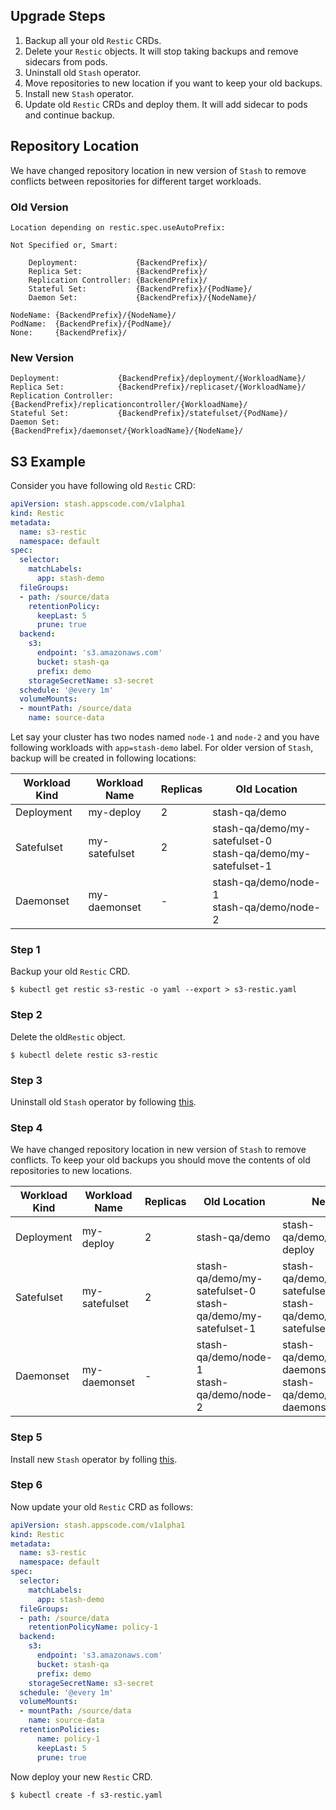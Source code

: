 

## Upgrade Steps

1. Backup all your old `Restic` CRDs.
2. Delete your `Restic` objects. It will stop taking backups and remove sidecars from pods.
3. Uninstall old `Stash` operator.
4. Move repositories to new location if you want to keep your old backups.
5. Install new `Stash` operator.
6. Update old `Restic` CRDs and deploy them. It will add sidecar to pods and continue backup.

## Repository Location

We have changed repository location in new version of `Stash` to remove conflicts between  repositories for different target workloads.
 
### Old Version

```
Location depending on restic.spec.useAutoPrefix:

Not Specified or, Smart:

    Deployment:             {BackendPrefix}/
    Replica Set:            {BackendPrefix}/
    Replication Controller: {BackendPrefix}/
    Stateful Set:           {BackendPrefix}/{PodName}/
    Daemon Set:             {BackendPrefix}/{NodeName}/

NodeName: {BackendPrefix}/{NodeName}/
PodName:  {BackendPrefix}/{PodName}/
None:     {BackendPrefix}/
```

### New Version

```
Deployment:             {BackendPrefix}/deployment/{WorkloadName}/
Replica Set:            {BackendPrefix}/replicaset/{WorkloadName}/
Replication Controller: {BackendPrefix}/replicationcontroller/{WorkloadName}/
Stateful Set:           {BackendPrefix}/statefulset/{PodName}/
Daemon Set:             {BackendPrefix}/daemonset/{WorkloadName}/{NodeName}/
```

## S3 Example

Consider you have following old `Restic` CRD:

```yaml
apiVersion: stash.appscode.com/v1alpha1
kind: Restic
metadata:
  name: s3-restic
  namespace: default
spec:
  selector:
    matchLabels:
      app: stash-demo
  fileGroups:
  - path: /source/data
    retentionPolicy:
      keepLast: 5
      prune: true
  backend:
    s3:
      endpoint: 's3.amazonaws.com'
      bucket: stash-qa
      prefix: demo
    storageSecretName: s3-secret
  schedule: '@every 1m'
  volumeMounts:
  - mountPath: /source/data
    name: source-data
```
Let say your cluster has two nodes named `node-1` and `node-2` and you have following workloads with `app=stash-demo` label. For older version of `Stash`, backup will be created in following locations:

| Workload Kind | Workload Name | Replicas | Old Location |
| --- | --- | --- | --- |
| Deployment | my-deploy | 2 | stash-qa/demo |
| Satefulset | my-satefulset | 2 | stash-qa/demo/my-satefulset-0 <br> stash-qa/demo/my-satefulset-1 |
| Daemonset | my-daemonset | - | stash-qa/demo/node-1 <br> stash-qa/demo/node-2 |

### Step 1

Backup your old `Restic` CRD.

```
$ kubectl get restic s3-restic -o yaml --export > s3-restic.yaml
```

### Step 2

Delete the old`Restic` object.

```
$ kubectl delete restic s3-restic
```

### Step 3

Uninstall old `Stash` operator by following [this]().

### Step 4

We have changed repository location in new version of `Stash` to remove conflicts. To keep your old backups you should move the contents of old repositories to new locations. 

| Workload Kind | Workload Name | Replicas | Old Location | New Location |
| --- | --- | --- | --- | --- |
| Deployment | my-deploy | 2 | stash-qa/demo | stash-qa/demo/deployment/my-deploy |
| Satefulset | my-satefulset | 2 | stash-qa/demo/my-satefulset-0 <br> stash-qa/demo/my-satefulset-1 | stash-qa/demo/satefulset/my-satefulset-0 <br> stash-qa/demo/satefulset/my-satefulset-1 |
| Daemonset | my-daemonset | - | stash-qa/demo/node-1 <br> stash-qa/demo/node-2 | stash-qa/demo/daemonset/my-daemonset/node-1 <br> stash-qa/demo/daemonset/my-daemonset/node-2 |

### Step 5

Install new `Stash` operator by folling [this]().

### Step 6

Now update your old `Restic` CRD as follows:

```yaml
apiVersion: stash.appscode.com/v1alpha1
kind: Restic
metadata:
  name: s3-restic
  namespace: default
spec:
  selector:
    matchLabels:
      app: stash-demo
  fileGroups:
  - path: /source/data
    retentionPolicyName: policy-1
  backend:
    s3:
      endpoint: 's3.amazonaws.com'
      bucket: stash-qa
      prefix: demo
    storageSecretName: s3-secret
  schedule: '@every 1m'
  volumeMounts:
  - mountPath: /source/data
    name: source-data
  retentionPolicies:
      name: policy-1
      keepLast: 5
      prune: true
```

Now deploy your new `Restic` CRD.

```
$ kubectl create -f s3-restic.yaml
```
